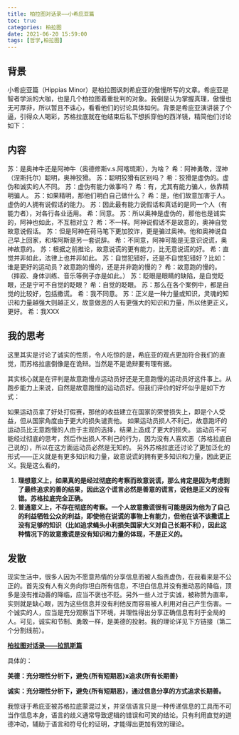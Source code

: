 ```yaml
---
title: 柏拉图对话录——小希庇亚篇
toc: true
categories: 柏拉图
date: 2021-06-20 15:59:00
tags: [哲学,柏拉图]
---
```


## 背景
小希庇亚篇（Hippias Minor）是柏拉图讽刺希庇亚的傲慢所写的文章。希庇亚是智者学派的大咖，也是几个柏拉图着重批判的对象。我倒是认为掌握真理，傲慢也无可厚非，所以暂且不诛心，看看他们的讨论具体如何。背景是希庇亚演讲装了个逼，引得众人喝彩，苏格拉底就在他结束后私下想拆穿他的西洋镜，精简他们讨论如下：

## 内容
苏：是奥神牛还是阿神牛（奥德修斯v.s.阿喀琉斯），为啥？
希：阿神勇敢，涅神（涅斯托尔）聪明，奥神狡猾。
苏：聪明狡猾有区别吗？
希：狡猾是虚伪的。虚伪和诚实的人不同。
苏：虚伪有能力做事吗？
希：有，尤其有能力骗人，依靠精明骗人。
苏：如果精明，那他们明白自己做什么？
希：是，他们故意加害于人。虚伪的人拥有说假话的能力。
苏：因此最有能力说假话和真话的是同一个人（有能力者），对各行各业适用。
希：同意。
苏：所以奥神是虚伪的，那他也是诚实的，阿神也如此，不互相对立？
希：不一样。阿神说假话不是故意的，奥神自觉故意说假话。
苏：但是阿神在荷马笔下更加狡诈，更是骗过奥神。他和奥神说自己早上回家，和埃阿斯是另一套说辞。
希：不同意，阿神可能是无意识说谎，奥神故意的。
苏：根据之前推论，故意说谎的更有能力，比无意说谎的好。
希：直觉并非如此，法律上也并非如此。
苏：自觉犯错好，还是不自觉犯错好？比如：谁是更好的运动员？故意跑的慢的，还是并非跑的慢的？
希：故意跑的慢的。
（摔跤、身体训练、音乐等例子亦是如此。）
苏：眨眼是眼睛的缺陷，是自觉眨眼，还是宁可不自觉的眨眼？
希：自觉的眨眼。
苏：那么在各个案例中，都是自觉的比较好，包括撒谎。
希：我不同意。
苏：正义是一种力量或知识，灵魂的知识和力量越强大则越正义，故意做恶的人有更强大的知识和力量，所以他更正义，更好。
希：我XXX

## 我的思考
这里其实是讨论了诚实的性质，令人吃惊的是，希庇亚的观点更加符合我们的直觉，而苏格拉底倒像是在诡辩。当然是不是诡辩要有理有据。

其实核心就是在评判是故意跑慢点运动员好还是无意跑慢的运动员好这件事上。从跑步能力上来说，自然是故意跑慢的运动员好。但我们评价的好坏似乎是如下方式：

如果运动员拿了好处打假赛，那他的收益建立在国家的荣誉损失上，即是个人受益，但从国家角度由于更大的损失谴责他。
如果运动员损人不利己，故意跑坏的运动员比无意跑慢的人由于主观的选择，结果上造成了更大的损失。
运动员不可能经过彻底的思考，然后作出损人不利己的行为，因为没有人喜欢恶（苏格拉底自己说的），所以在这方面运动员必然是无知的。
另外苏格拉底还讨论了更加泛化的形式——正义就是有更多知识和力量，故意说谎的拥有更多知识和力量，因此更正义。我是这么看的，

1. **理想意义上，如果真的是经过彻底的考察而故意说谎，那么肯定是因为考虑到了最终追求的善的结果，因此这个谎言必然是善意的谎言，说他是正义的没有错。苏格拉底完全正确。**
2. **普通意义上，不存在彻底的考察。一个人故意撒谎很有可能是因为他为了自己的利益牺牲公众的利益，即使他在说谎的事物上有能力，但他在该不该撒谎上没有足够的知识（比如追求蝇头小利损失国家大义对自己长期不利），因此这种情况下的故意撒谎是没有知识和力量的体现，不是正义的。**

## 发散
现实生活中，很多人因为不愿意热情的分享信息而被人指责虚伪，在我看来是不公正的。首先没有人有义务向你坦白所有信息，不坦白信息并没有推动恶的降临，顶多是没有推动善的降临，应当不褒也不贬。另外一些人过于实诚，被称赞为直率，实则就是缺心眼，因为这些信息并没有利他反而容易被人利用对自己产生伤害。一个诚实的人，应当是充分观察当下环境，并理性得出分享正确信息有利于全局的人。可见，诚实和节制、勇敢一样，是美德的投射。我的理论详见下方链接（第二个分割线前）。

[**柏拉图对话录——拉凯斯篇**](/2021/06/19/柏拉图对话录——拉凯斯篇/)

具体的：

**美德：充分理性分析下，避免{所有短期恶}x追求{所有长期善}**

**诚实：充分理性分析下，避免{所有短期恶}，通过信息分享的方式追求长期善。**

我惊讶于希庇亚被苏格拉底蒙混过关，并坚信语言只是一种传递信息的工具而不可当作信息本身，语言的歧义通常导致逻辑的错误和可笑的结论。只有利用直觉的道德冲动，辅助于语言和符号化的证明，才能得出更加有效的理论。